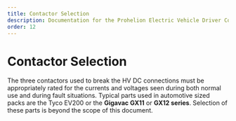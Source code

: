 ```yaml
---
title: Contactor Selection
description: Documentation for the Prohelion Electric Vehicle Driver Controls
order: 12
---
```


# Contactor Selection

The three contactors used to break the HV DC connections must be appropriately rated for the currents and voltages seen during both normal use and during fault situations.  Typical parts used in automotive sized packs are the Tyco EV200 or the <strong>Gigavac GX11</strong> or <strong>GX12 series</strong>.  Selection of these parts is beyond the scope of this document. 
